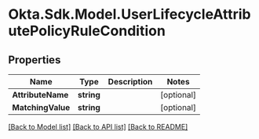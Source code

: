 # Okta.Sdk.Model.UserLifecycleAttributePolicyRuleCondition

## Properties

Name | Type | Description | Notes
------------ | ------------- | ------------- | -------------
**AttributeName** | **string** |  | [optional] 
**MatchingValue** | **string** |  | [optional] 

[[Back to Model list]](../README.md#documentation-for-models) [[Back to API list]](../README.md#documentation-for-api-endpoints) [[Back to README]](../README.md)

